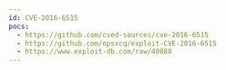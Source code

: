 ```yaml
---
id: CVE-2016-6515
pocs:
  - https://github.com/cved-sources/cve-2016-6515
  - https://github.com/opsxcq/exploit-CVE-2016-6515
  - https://www.exploit-db.com/raw/40888
---
```

